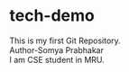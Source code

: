 # tech-demo
This is my first Git Repository.
<br>
Author-Somya Prabhakar
<br>
I am CSE student in MRU.
